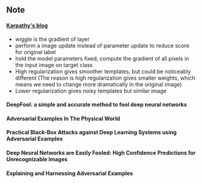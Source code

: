 ## Note

#### [Karpathy's  blog](http://karpathy.github.io/2015/03/30/breaking-convnets/)

* wiggle is the gradient of layer
* perform a image update  instead of parameter update to reduce score for original label
* hold the model parameters fixed, compute the gradient of all pixels in the input image on target class
* High regularization gives smoother templates, but could be noticeably different (The reason is high regularization gives smaller weights, which means we need to change more dramatically in the original image)
* Lower regularization gives noisy templates but similar image

#### DeepFool: a simple and accurate method to fool deep neural networks

#### Adversarial Examples In The Physical World

#### Practical Black-Box Attacks against Deep Learning Systems using Adversarial Examples

#### Deep Neural Networks are Easily Fooled: High Confidence Predictions for Unrecognizable Images

#### Explaining and Harnessing Adversarial Examples


